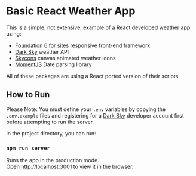 # Basic React Weather App
This is a simple, not extensive, example of a React developed weather app using:
- [Foundation 6 for sites](https://foundation.zurb.com/) responsive front-end framework
- [Dark Sky](https://darksky.net/) weather API
- [Skycons](https://darkskyapp.github.io/skycons/) canvas animated weather icons
- [MomentJS](https://momentjs.com/) Date parsing library

All of these packages are using a React ported version of their scripts.


## How to Run
Please Note: You must define your `.env` variables by copying the `.env.example` files and registering for a [Dark Sky](https://darksky.net/dev/) developer account first before attempting to run the server.


In the project directory, you can run:


### `npm run server`

Runs the app in the production mode.<br>
Open [http://localhost:3001](http://localhost:3001) to view it in the browser.

  

